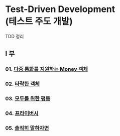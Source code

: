 Test-Driven Development<br>
(테스트 주도 개발)
=======================

TDD 정리<br>

## I 부

### 01. [다중 통화를 지원하는 Money 객체](https://github.com/KangJiJi/Study/tree/master/Book/TestDrivenDevelopment/chapter01)

### 02. [타락한 객체](https://github.com/KangJiJi/Study/tree/master/Book/TestDrivenDevelopment/chapter02)

### 03. [모두를 위한 평등](https://github.com/KangJiJi/Study/tree/master/Book/TestDrivenDevelopment/chapter03)

### 04. [프라이버시](https://github.com/KangJiJi/Study/tree/master/Book/TestDrivenDevelopment/chapter04)

### 05. [솔직히 말하자면](https://github.com/KangJiJi/Study/tree/master/Book/TestDrivenDevelopment/chapter05)
